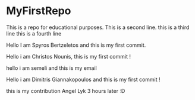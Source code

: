 # MyFirstRepo

This is a repo for educational purposes.
This is a second line.
this is a third line
this is a fourth line



Hello I am Spyros Bertzeletos and this is my first commit.

Hello i am Christos Nounis, this is my first commit !


hello i am semeli and this is my email

Hello i am Dimitris Giannakopoulos and this is my first commit !

this is my contribution Angel Lyk
3 hours later :D



